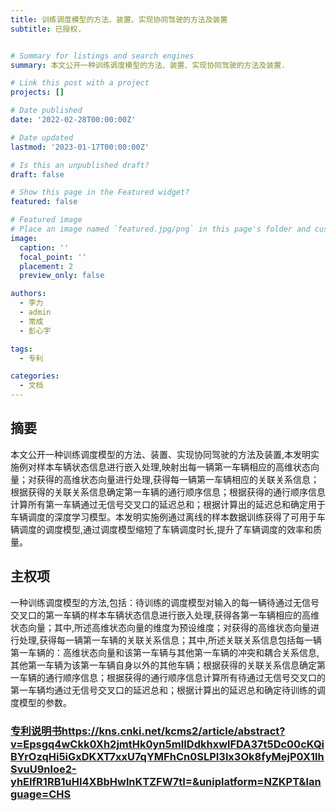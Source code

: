 ```yaml
---
title: 训练调度模型的方法、装置、实现协同驾驶的方法及装置
subtitle: 已授权.


# Summary for listings and search engines
summary: 本文公开一种训练调度模型的方法、装置、实现协同驾驶的方法及装置.

# Link this post with a project
projects: []

# Date published
date: '2022-02-28T00:00:00Z'

# Date updated
lastmod: '2023-01-17T00:00:00Z'

# Is this an unpublished draft?
draft: false

# Show this page in the Featured widget?
featured: false

# Featured image
# Place an image named `featured.jpg/png` in this page's folder and customize its options here.
image:
  caption: ''
  focal_point: ''
  placement: 2
  preview_only: false

authors:
  - 李力
  - admin
  - 常成
  - 彭心宇

tags:
  - 专利

categories:
  - 文档
---
```



## 摘要
本文公开一种训练调度模型的方法、装置、实现协同驾驶的方法及装置,本发明实施例对样本车辆状态信息进行嵌入处理,映射出每一辆第一车辆相应的高维状态向量；对获得的高维状态向量进行处理,获得每一辆第一车辆相应的关联关系信息；根据获得的关联关系信息确定第一车辆的通行顺序信息；根据获得的通行顺序信息计算所有第一车辆通过无信号交叉口的延迟总和；根据计算出的延迟总和确定用于车辆调度的深度学习模型。本发明实施例通过离线的样本数据训练获得了可用于车辆调度的调度模型,通过调度模型缩短了车辆调度时长,提升了车辆调度的效率和质量。

## 主权项
一种训练调度模型的方法,包括：待训练的调度模型对输入的每一辆待通过无信号交叉口的第一车辆的样本车辆状态信息进行嵌入处理,获得各第一车辆相应的高维状态向量；其中,所述高维状态向量的维度为预设维度；对获得的高维状态向量进行处理,获得每一辆第一车辆的关联关系信息；其中,所述关联关系信息包括每一辆第一车辆的：高维状态向量和该第一车辆与其他第一车辆的冲突和耦合关系信息,其他第一车辆为该第一车辆自身以外的其他车辆；根据获得的关联关系信息确定第一车辆的通行顺序信息；根据获得的通行顺序信息计算所有待通过无信号交叉口的第一车辆均通过无信号交叉口的延迟总和；根据计算出的延迟总和确定待训练的调度模型的参数。

### [专利说明书](https://kns.cnki.net/kcms2/article/abstract?v=Epsgq4wCkk0Xh2jmtHk0yn5mIIDdkhxwlFDA37t5Dc00cKQiBYrOzqHi5iGxDKXT7xxU7qYMFhCn0SLPI3lx3Ok8fyMejP0X1lhSvuU9nloe2-yhEIfR1RB1uHI4XBbHwlnKTZFW7tI=&uniplatform=NZKPT&language=CHS)https://kns.cnki.net/kcms2/article/abstract?v=Epsgq4wCkk0Xh2jmtHk0yn5mIIDdkhxwlFDA37t5Dc00cKQiBYrOzqHi5iGxDKXT7xxU7qYMFhCn0SLPI3lx3Ok8fyMejP0X1lhSvuU9nloe2-yhEIfR1RB1uHI4XBbHwlnKTZFW7tI=&uniplatform=NZKPT&language=CHS


